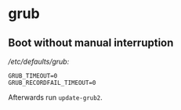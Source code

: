 # grub

## Boot without manual interruption

*/etc/defaults/grub:*

    GRUB_TIMEOUT=0
    GRUB_RECORDFAIL_TIMEOUT=0

Afterwards run `update-grub2`.
